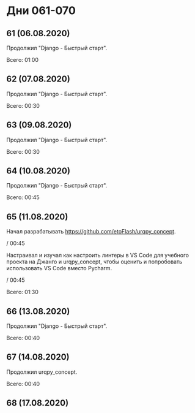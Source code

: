 # Дни 061-070

## 61 (06.08.2020)

Продолжил "Django - Быстрый старт".

Всего: 01:00

## 62 (07.08.2020)

Продолжил "Django - Быстрый старт".

Всего: 00:30

## 63 (09.08.2020)

Продолжил "Django - Быстрый старт".

Всего: 00:30

## 64 (10.08.2020)

Продолжил "Django - Быстрый старт".

Всего: 00:45

## 65 (11.08.2020)

Начал разрабатывать https://github.com/etoFlash/urqpy_concept.

/ 00:45

Настраивал и изучал как настроить линтеры в VS Code для учебного проекта на Джанго и urqpy_concept, чтобы оценить и попробовать использовать VS Code вместо Pycharm.

/ 00:45

Всего: 01:30

## 66 (13.08.2020)

Продолжил "Django - Быстрый старт".

Всего: 00:40

## 67 (14.08.2020)

Продолжил urqpy_concept.

Всего: 00:40

## 68 (17.08.2020)
